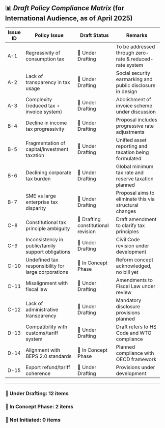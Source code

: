 ## 📊 *Draft Policy Compliance Matrix* (for International Audience, as of April 2025)

| Issue ID | Policy Issue | Draft Status | Remarks |
|----------|--------------|--------------|---------|
| A-1 | Regressivity of consumption tax | 📝 Under Drafting | To be addressed through zero-rate & reduced-rate system |
| A-2 | Lack of transparency in tax usage | 📝 Under Drafting | Social security earmarking and public disclosure in design |
| A-3 | Complexity (reduced tax + invoice system) | 📝 Under Drafting | Abolishment of invoice scheme under discussion |
| B-4 | Decline in income tax progressivity | 📝 Under Drafting | Proposal includes progressive rate adjustments |
| B-5 | Fragmentation of capital/investment taxation | 📝 Under Drafting | Unified asset reporting and taxation being formulated |
| B-6 | Declining corporate tax burden | 📝 Under Drafting | Global minimum tax rate and reserve taxation planned |
| B-7 | SME vs large enterprise tax disparity | 📝 Under Drafting | Proposal aims to eliminate this via structural changes |
| C-8 | Constitutional tax principle ambiguity | 📝 Drafting constitutional revision | Draft amendment to clarify tax principles |
| C-9 | Inconsistency in public/family support obligations | 📝 Under Drafting | Civil Code revision under development |
| C-10 | Undefined tax responsibility for large corporations | 🔄 In Concept Phase | Reform concept acknowledged, no bill yet |
| C-11 | Misalignment with fiscal law | 📝 Under Drafting | Amendments to Fiscal Law under review |
| C-12 | Lack of administrative transparency | 📝 Under Drafting | Mandatory disclosure provisions planned |
| D-13 | Compatibility with customs/tariff system | 📝 Under Drafting | Draft refers to HS Code and WTO compliance |
| D-14 | Alignment with BEPS 2.0 standards | 🔄 In Concept Phase | Planned compliance with OECD framework |
| D-15 | Export refund/tariff coherence | 📝 Under Drafting | Provisions under development |

---

### 📝 Under Drafting: 12 items  
### 🔄 In Concept Phase: 2 items  
### 🔴 Not Initiated: 0 items
